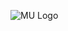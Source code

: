 ![MU Logo](https://ymao797.com/wp-content/uploads/2021/07/tim-hieu-y-nghia-ten-goi-va-bieu-tuong-logo-cua-manchester-united-mu-logo-bong-da-dep-vietnam9.net-logo-bong-da-dep-va-dac-trung-cua-manchester-united.jpg)
